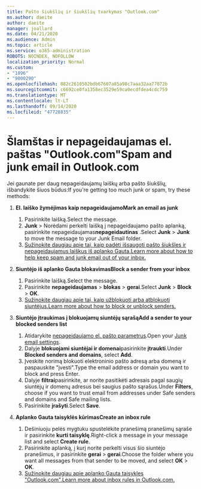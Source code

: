 ```yaml
---
title: Pašto šiukšlių ir šiukšlių tvarkymas "Outlook.com"
ms.author: daeite
author: daeite
manager: joallard
ms.date: 04/21/2020
ms.audience: Admin
ms.topic: article
ms.service: o365-administration
ROBOTS: NOINDEX, NOFOLLOW
localization_priority: Normal
ms.custom:
- "1896"
- "9000290"
ms.openlocfilehash: 882c2610502bdb67607a85a98c7aaa32aa77072b
ms.sourcegitcommit: c6692ce0fa1358ec3529e59ca0ecdfdea4cdc759
ms.translationtype: MT
ms.contentlocale: lt-LT
ms.lasthandoff: 09/14/2020
ms.locfileid: "47728835"
---
```

# <a name="spam-and-junk-email-in-outlookcom"></a><span data-ttu-id="e1454-102">Šlamštas ir nepageidaujamas el. paštas "Outlook.com"</span><span class="sxs-lookup"><span data-stu-id="e1454-102">Spam and junk email in Outlook.com</span></span>

<span data-ttu-id="e1454-103">Jei gaunate per daug nepageidaujamų laiškų arba pašto šiukšlių, išbandykite šiuos būdus:</span><span class="sxs-lookup"><span data-stu-id="e1454-103">If you're getting too much junk or spam, try these methods:</span></span>

1. <span data-ttu-id="e1454-104">**El. laiško žymėjimas kaip nepageidaujamo**</span><span class="sxs-lookup"><span data-stu-id="e1454-104">**Mark an email as junk**</span></span>
    1. <span data-ttu-id="e1454-105">Pasirinkite laišką.</span><span class="sxs-lookup"><span data-stu-id="e1454-105">Select the message.</span></span>
    1. <span data-ttu-id="e1454-106">**Junk**  >  Norėdami perkelti laišką į nepageidaujamo pašto aplanką, pasirinkite nepageidaujamas**nepageidautinas** .</span><span class="sxs-lookup"><span data-stu-id="e1454-106">Select **Junk** > **Junk** to move the message to your Junk Email folder.</span></span>
    1. [<span data-ttu-id="e1454-107">Sužinokite daugiau apie tai, kaip padėti išsaugoti pašto šiukšles ir nepageidaujamus laiškus iš aplanko Gauta.</span><span class="sxs-lookup"><span data-stu-id="e1454-107">Learn more about how to help keep spam and junk email out of your inbox.</span></span>](https://support.office.com/article/a3ece97b-82f8-4a5e-9ac3-e92fa6427ae4?wt.mc_id=Office_Outlook_com_Alchemy)

1. <span data-ttu-id="e1454-108">**Siuntėjo iš aplanko Gauta blokavimas**</span><span class="sxs-lookup"><span data-stu-id="e1454-108">**Block a sender from your inbox**</span></span>
    1. <span data-ttu-id="e1454-109">Pasirinkite laišką.</span><span class="sxs-lookup"><span data-stu-id="e1454-109">Select the message.</span></span>
    1. <span data-ttu-id="e1454-110">Pasirinkite **nepageidaujamas**  >  **blokas**  >  **gerai**.</span><span class="sxs-lookup"><span data-stu-id="e1454-110">Select **Junk** > **Block** > **OK**.</span></span>
    1. [<span data-ttu-id="e1454-111">Sužinokite daugiau apie tai, kaip užblokuoti arba atblokuoti siuntėjus.</span><span class="sxs-lookup"><span data-stu-id="e1454-111">Learn more about how to block or unblock senders.</span></span>](https://support.office.com/article/afba1c94-77bb-4f50-8b85-057cf52f4d5e?wt.mc_id=Office_Outlook_com_Alchemy)

1. <span data-ttu-id="e1454-112">**Siuntėjo įtraukimas į blokuojamų siuntėjų sąrašą**</span><span class="sxs-lookup"><span data-stu-id="e1454-112">**Add a sender to your blocked senders list**</span></span>
    1. <span data-ttu-id="e1454-113">Atidarykite [nepageidaujamo el. pašto parametrus](https://outlook.live.com/mail/options/mail/junkEmail/blockedSendersAndDomainsV2).</span><span class="sxs-lookup"><span data-stu-id="e1454-113">Open your [Junk email settings](https://outlook.live.com/mail/options/mail/junkEmail/blockedSendersAndDomainsV2).</span></span>
    1. <span data-ttu-id="e1454-114">Dalyje **blokuojami siuntėjai ir domenai**pasirinkite **įtraukti**.</span><span class="sxs-lookup"><span data-stu-id="e1454-114">Under **Blocked senders and domains**, select **Add**.</span></span>
    1. <span data-ttu-id="e1454-115">Įveskite norimą blokuoti elektroninio pašto adresą arba domeną ir paspauskite "įvesti".</span><span class="sxs-lookup"><span data-stu-id="e1454-115">Type the email address or domain you want to block and press Enter.</span></span>
    1. <span data-ttu-id="e1454-116">Dalyje **filtrai**pasirinkite, ar norite pasitikėti adresais pagal saugių siuntėjų ir domenų adresus bei saugius pašto sąrašus.</span><span class="sxs-lookup"><span data-stu-id="e1454-116">Under **Filters**, choose if you want to trust email from addresses under Safe senders and domains and Safe mailing lists.</span></span>
    1. <span data-ttu-id="e1454-117">Pasirinkite **įrašyti**.</span><span class="sxs-lookup"><span data-stu-id="e1454-117">Select **Save**.</span></span>

1. <span data-ttu-id="e1454-118">**Aplanko Gauta taisyklės kūrimas**</span><span class="sxs-lookup"><span data-stu-id="e1454-118">**Create an inbox rule**</span></span>
    1. <span data-ttu-id="e1454-119">Dešiniuoju pelės mygtuku spustelėkite pranešimą pranešimų sąraše ir pasirinkite **kurti taisyklę**.</span><span class="sxs-lookup"><span data-stu-id="e1454-119">Right-click a message in your message list and select **Create rule**.</span></span>
    1. <span data-ttu-id="e1454-120">Pasirinkite aplanką, į kurį norite perkelti visus šio siuntėjo pranešimus, ir pasirinkite **gerai**  >  **gerai**.</span><span class="sxs-lookup"><span data-stu-id="e1454-120">Choose the folder where you want all messages from that sender to be moved, and select **OK** > **OK**.</span></span>
    1. [<span data-ttu-id="e1454-121">Sužinokite daugiau apie aplanko Gauta taisykles "Outlook.com".</span><span class="sxs-lookup"><span data-stu-id="e1454-121">Learn more about inbox rules in Outlook.com.</span></span>](https://support.office.com/article/4b094371-a5d7-49bd-8b1b-4e4896a7cc5d?wt.mc_id=Office_Outlook_com_Alchemy)